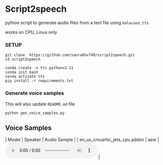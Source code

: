 # Script2speech
python script to generate audio files from a text file
using `balacoon_tts`

works on CPU, Linux only

### SETUP
```
git clone  https://github.com/saurabhv749/script2speech.git
cd script2speech

conda create -n tts python=3.11
conda init bash
conda activate tts
pip install -r requirements.txt
```

### Generate voice samples
This will also update `README.md` file
```
python gen_voice_samples.py
```


## Voice Samples
| Model | Speaker | Audio Sample |
| en_us_cmuartic_jets_cpu.addon | aew | <audio controls><source src='./voice_samples/en_us_cmuartic_jets__aew.wav' type='audio/wav'></audio> |

